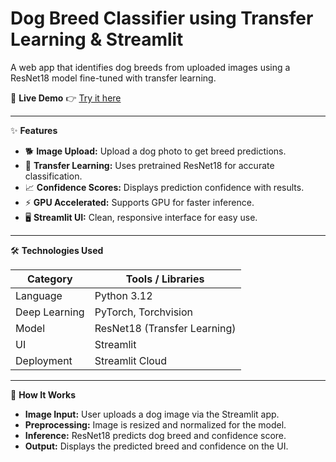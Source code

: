 # Dog Breed Classifier using Transfer Learning & Streamlit

A web app that identifies dog breeds from uploaded images using a ResNet18 model fine-tuned with transfer learning.

🚀 **Live Demo**
👉 [Try it here](https://dogbreed-classifier.streamlit.app/)

---

✨ **Features**

* 🐕 **Image Upload:** Upload a dog photo to get breed predictions.
* 🤖 **Transfer Learning:** Uses pretrained ResNet18 for accurate classification.
* 📈 **Confidence Scores:** Displays prediction confidence with results.
* ⚡ **GPU Accelerated:** Supports GPU for faster inference.
* 🖥️ **Streamlit UI:** Clean, responsive interface for easy use.

---

🛠️ **Technologies Used**

| Category      | Tools / Libraries            |
| ------------- | ---------------------------- |
| Language      | Python 3.12                  |
| Deep Learning | PyTorch, Torchvision         |
| Model         | ResNet18 (Transfer Learning) |
| UI            | Streamlit                    |
| Deployment    | Streamlit Cloud              |

---

🧠 **How It Works**

* **Image Input:** User uploads a dog image via the Streamlit app.
* **Preprocessing:** Image is resized and normalized for the model.
* **Inference:** ResNet18 predicts dog breed and confidence score.
* **Output:** Displays the predicted breed and confidence on the UI.
